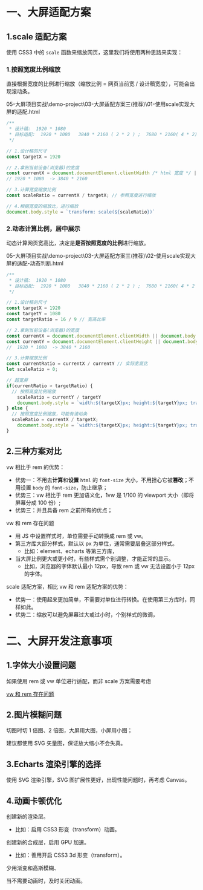 # 一、大屏适配方案

## 1.scale 适配方案

使用 CSS3 中的 `scale` 函数来缩放网页，这里我们将使用两种思路来实现：

### 1.按照宽度比例缩放

直接根据宽度的比例进行缩放（缩放比例 = 网页当前宽 / 设计稿宽度），可能会出现滚动条。

05-大屏项目实战\demo-project\03-大屏适配方案三(推荐)\01-使用scale实现大屏的适配.html

```js
/**
 * 设计稿:  1920 * 1080
 * 目标适配:  1920 * 1080   3840 * 2160 ( 2 * 2 ) ;  7680 * 2160( 4 * 2)
 */

// 1.设计稿的尺寸
const targetX = 1920

// 2.拿到当前设备(浏览器)的宽度
const currentX = document.documentElement.clientWidth /* html 宽度 */ || document.body.clientWidth /* body 宽度 */
// 1920 * 1080  -> 3840 * 2160

// 3.计算宽度缩放比例
const scaleRatio = currentX / targetX; // 参照宽度进行缩放

// 4.根据宽度的缩放比，进行缩放
document.body.style = `transform: scale(${scaleRatio})`
```

### 2.动态计算比例，居中展示

动态计算网页宽高比，决定是**是否按照宽度的比例**进行缩放。

05-大屏项目实战\demo-project\03-大屏适配方案三(推荐)\02-使用scale实现大屏的适配-动态判断.html

```js
/**
 * 设计稿:  1920 * 1080
 * 目标适配:  1920 * 1080   3840 * 2160 ( 2 * 2 ) ;  7680 * 2160( 4 * 2 )
 */

// 1.设计稿的尺寸
const targetX = 1920
const targetY = 1080
const targetRatio = 16 / 9 // 宽高比率

// 2.拿到当前设备(浏览器)的宽度
const currentX = document.documentElement.clientWidth || document.body.clientWidth
const currentY = document.documentElement.clientHeight || document.body.clientHeight
//  1920 * 1080  -> 3840 * 2160

// 3.计算缩放比例
const currentRatio = currentX / currentY // 实际宽高比
let scaleRatio = 0;

// 超宽屏
if(currentRatio > targetRatio) {
  // 按照高度比例缩放
	scaleRatio = currentY / targetY
	document.body.style = `width:${targetX}px; height:${targetY}px; transform: scale(${scaleRatio}) translateX(-50%); left: 50%`
} else {
  // 按照宽度比例缩放，可能有滚动条
  scaleRatio = currentX / targetX;
	document.body.style = `width:${targetX}px; height:${targetY}px; transform: scale(${scaleRatio})`
}
```

## 2.三种方案对比

vw 相比于 rem 的优势：
- 优势一：不用去**计算**和**设置** `html` 的 `font-size` 大小，不用担心它被**篡改**；不用设置 `body` 的 `font-size`，防止继承；
- 优势三：vw 相比于 rem 更加语义化，1vw 是 1/100 的 viewport 大小（即将屏幕分成 100 份）;
- 优势三：并且具备 rem 之前所有的优点；

vw 和 rem 存在问题
- 用 JS 中设置样式时，单位需要手动转换成 rem 或 vw。
- 第三方库大部分样式，默认以 px 为单位，通常需要层叠这部分样式。
  - 比如：element、echarts 等第三方库，
- 当大屏比例更大或更小时，有些样式需个别调整，才能正常的显示。
  - 比如，浏览器的字体默认最小 12px，导致 rem 或 vw 无法设置小于 12px 的字体。

scale 适配方案，相比 vw 和 rem 适配方案的优势：
- 优势一：使用起来更加简单，不需要对单位进行转换。在使用第三方库时，同样如此。
- 优势二：缩放可以避免屏幕过大或过小时，个别样式的微调，

# 二、大屏开发注意事项


## 1.字体大小设置问题

如果使用 rem 或 vw 单位进行适配，而非 scale 方案需要考虑

[vw 和 rem 存在问题](##2.三种方案对比)

## 2.图片模糊问题

切图时切 1 倍图、2 倍图，大屏用大图，小屏用小图；

建议都使用 SVG 矢量图，保证放大缩小不会失真。

## 3.Echarts 渲染引擎的选择

使用 SVG 渲染引擎，SVG 图扩展性更好，出现性能问题时，再考虑 Canvas。

## 4.动画卡顿优化

创建新的渲染层。

- 比如：启用 CSS3 形变（transform）动画。

创建新的合成层，启用 GPU 加速。

- 比如：善用开启 CSS3 3d 形变（transform）。

少用渐变和高斯模糊、

当不需要动画时，及时关闭动画。